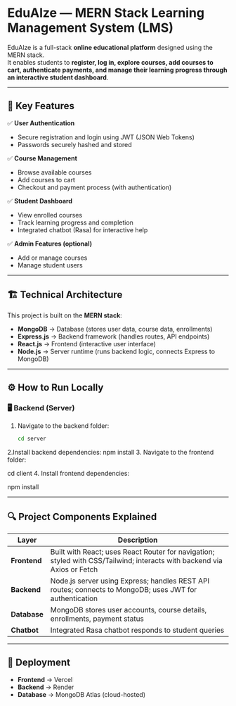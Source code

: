 # EduAlze — MERN Stack Learning Management System (LMS)

EduAlze is a full-stack **online educational platform** designed using the MERN stack.  
It enables students to **register, log in, explore courses, add courses to cart, authenticate payments, and manage their learning progress through an interactive student dashboard**.

---

## 🌟 Key Features

✅ **User Authentication**  
- Secure registration and login using JWT (JSON Web Tokens)  
- Passwords securely hashed and stored  

✅ **Course Management**  
- Browse available courses  
- Add courses to cart  
- Checkout and payment process (with authentication)  

✅ **Student Dashboard**  
- View enrolled courses  
- Track learning progress and completion  
- Integrated chatbot (Rasa) for interactive help

✅ **Admin Features (optional)**  
- Add or manage courses  
- Manage student users

---

## 🏗️ Technical Architecture

This project is built on the **MERN stack**:  
- **MongoDB** → Database (stores user data, course data, enrollments)  
- **Express.js** → Backend framework (handles routes, API endpoints)  
- **React.js** → Frontend (interactive user interface)  
- **Node.js** → Server runtime (runs backend logic, connects Express to MongoDB)

---

## ⚙️ How to Run Locally

### 🖥️ Backend (Server)
1. Navigate to the backend folder:
   ```bash
   cd server
2.Install backend dependencies:
     npm install
3. Navigate to the frontend folder:

   cd client
4. Install frontend dependencies:

npm install

---

## 🔍 Project Components Explained

| Layer         | Description                                                            |
|--------------|------------------------------------------------------------------------|
| **Frontend** | Built with React; uses React Router for navigation; styled with CSS/Tailwind; interacts with backend via Axios or Fetch |
| **Backend**  | Node.js server using Express; handles REST API routes; connects to MongoDB; uses JWT for authentication |
| **Database** | MongoDB stores user accounts, course details, enrollments, payment status |
| **Chatbot**  | Integrated Rasa chatbot responds to student queries |


---

## 🚀 Deployment 
- **Frontend** → Vercel
- **Backend** → Render
- **Database** → MongoDB Atlas (cloud-hosted)



